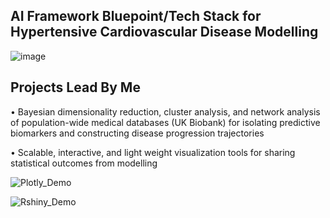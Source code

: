 ## AI Framework Bluepoint/Tech Stack for Hypertensive Cardiovascular Disease Modelling
![image](https://user-images.githubusercontent.com/29684281/187687725-cb8a4cd8-f6d6-404c-b198-cab6b8b62721.png)

## Projects Lead By Me
•	Bayesian dimensionality reduction, cluster analysis, and network analysis of population-wide medical databases (UK Biobank) for isolating predictive biomarkers and constructing disease progression trajectories

•	Scalable, interactive, and light weight visualization tools for sharing statistical outcomes from modelling

![Plotly_Demo](https://user-images.githubusercontent.com/29684281/177753046-d20de5fe-b60b-4b54-928b-d15dc5917caa.png)

![Rshiny_Demo](https://user-images.githubusercontent.com/29684281/177753060-3b01057d-e711-4a42-9106-7d2cec58ea29.png)
